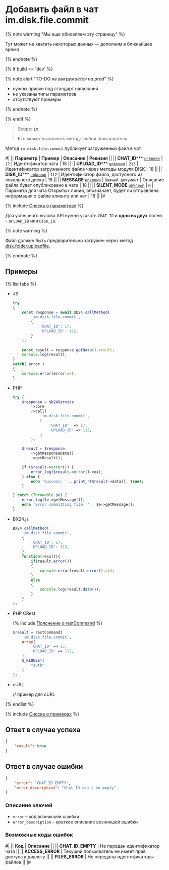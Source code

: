 # Добавить файл в чат im.disk.file.commit

{% note warning "Мы еще обновляем эту страницу" %}

Тут может не хватать некоторых данных — дополним в ближайшее время

{% endnote %}

{% if build == 'dev' %}

{% note alert "TO-DO _не выгружается на prod_" %}

- нужны правки под стандарт написания
- не указаны типы параметров
- отсутствуют примеры

{% endnote %}

{% endif %}

> Scope: [`im`](../../scopes/permissions.md)
>
> Кто может выполнять метод: любой пользователь

Метод `im.disk.file.commit` публикует загруженный файл в чат.

#|
|| **Параметр** | **Пример** | **Описание** | **Ревизия** ||
|| **CHAT_ID^*^**
[`unknown`](../../data-types.md) | `17` | Идентификатор чата | 18 ||
|| **UPLOAD_ID^*^**
[`unknown`](../../data-types.md) | `213` | Идентификатор загруженного файла через методы модуля DISK | 18 ||
|| **DISK_ID^*^**
[`unknown`](../../data-types.md) | `112` | Идентификатор файла, доступного из локального диска | 18 ||
|| **MESSAGE**
[`unknown`](../../data-types.md) | `Важный документ` | Описание файла будет опубликовано в чате | 18 ||
|| **SILENT_MODE**
[`unknown`](../../data-types.md) | `N` | Параметр для чата Открытых линий, обозначает, будет ли отправлена информация о файле клиенту или нет | 18 ||
|#

{% include [Сноска о параметрах](../../../_includes/required.md) %}

Для успешного вызова API нужно указать `CHAT_ID` и **одно из двух** полей – `UPLOAD_ID` или `DISK_ID`.

{% note warning %}

Файл должен быть предварительно загружен через метод [disk.folder.uploadfile](../../disk/folder/disk-folder-upload-file.md).

{% endnote %}

## Примеры

{% list tabs %}

- JS


    ```js
    try
    {
    	const response = await $b24.callMethod(
    		'im.disk.file.commit',
    		{
    			'CHAT_ID': 17,
    			'UPLOAD_ID': 112,
    		}
    	);
    	
    	const result = response.getData().result;
    	console.log(result);
    }
    catch( error )
    {
    	console.error(error.ex);
    }
    ```

- PHP


    ```php
    try {
        $response = $b24Service
            ->core
            ->call(
                'im.disk.file.commit',
                [
                    'CHAT_ID'  => 17,
                    'UPLOAD_ID' => 112,
                ]
            );
    
        $result = $response
            ->getResponseData()
            ->getResult();
    
        if ($result->error()) {
            error_log($result->error()->ex);
        } else {
            echo 'Success: ' . print_r($result->data(), true);
        }
    
    } catch (Throwable $e) {
        error_log($e->getMessage());
        echo 'Error committing file: ' . $e->getMessage();
    }
    ```

- BX24.js

    ```js
    BX24.callMethod(
        'im.disk.file.commit',
        {
            'CHAT_ID': 17,
            'UPLOAD_ID': 112,
        },
        function(result){
            if(result.error())
            {
                console.error(result.error().ex);
            }
            else
            {
                console.log(result.data());
            }
        }
    );
    ```

- PHP CRest

    {% include [Пояснение о restCommand](../_includes/rest-command.md) %}

    ```php
    $result = restCommand(
        'im.disk.file.commit',
        Array(
            'CHAT_ID' => 17,
            'UPLOAD_ID' => 112,
        ),
        $_REQUEST[
            "auth"
        ]
    );
    ```

- cURL

    // пример для cURL

{% endlist %}

{% include [Сноска о примерах](../../../_includes/examples.md) %}

## Ответ в случае успеха

```json
{
    "result": true
}
```

## Ответ в случае ошибки

```json
{
    "error": "CHAT_ID_EMPTY",
    "error_description": "Chat ID can't be empty"
}
```

### Описание ключей

- `error` – код возникшей ошибки
- `error_description` – краткое описание возникшей ошибки

### Возможные коды ошибок

#|
|| **Код** | **Описание** ||
|| **CHAT_ID_EMPTY** | Не передан идентификатор чата ||
|| **ACCESS_ERROR** | Текущий пользователь не имеет прав доступа к диалогу ||
|| **FILES_ERROR** | Не переданы идентификаторы файлов ||
|#

